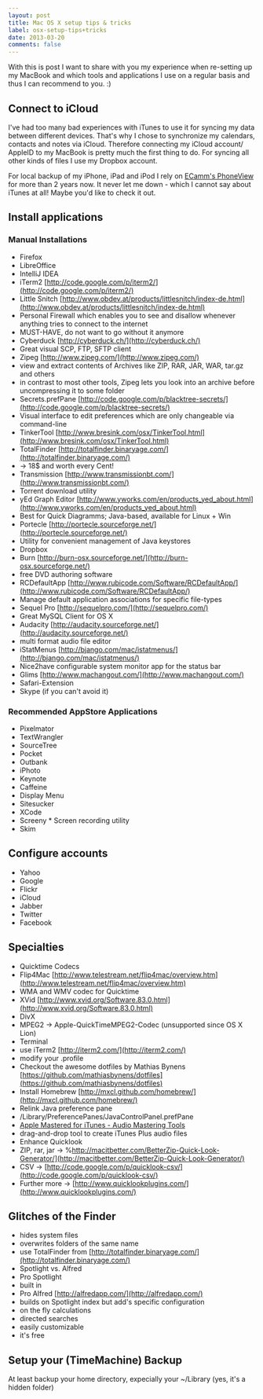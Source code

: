 ```yaml
---
layout: post
title: Mac OS X setup tips & tricks
label: osx-setup-tips+tricks
date: 2013-03-20
comments: false
---
```


With this is post I want to share with you my experience when re-setting up my MacBook and which tools and applications I use on a regular basis and thus I can recommend to you. :)

## Connect to iCloud
I've had too many bad experiences with iTunes to use it for syncing my data between different devices. That's why I chose to synchronize my calendars, contacts and notes via iCloud. Therefore connecting my iCloud account/ AppleID to my MacBook is pretty much the first thing to do. For syncing all other kinds of files I use my Dropbox account.

For local backup of my iPhone, iPad and iPod I rely on [ECamm's PhoneView](http://ecamm.com/mac/phoneview/) for more than 2 years now. It never let me down - which I cannot say about iTunes at all! Maybe you'd like to check it out.


## Install applications

### Manual Installations

* Firefox
* LibreOffice
* IntelliJ IDEA 
* iTerm2 [http://code.google.com/p/iterm2/](http://code.google.com/p/iterm2/)
* Little Snitch [http://www.obdev.at/products/littlesnitch/index-de.html](http://www.obdev.at/products/littlesnitch/index-de.html)
 * Personal Firewall which enables you to see and disallow whenever anything tries to connect to the internet
 * MUST-HAVE, do not want to go without it anymore
* Cyberduck [http://cyberduck.ch/](http://cyberduck.ch/)
 * Great visual SCP, FTP, SFTP client
* Zipeg [http://www.zipeg.com/](http://www.zipeg.com/)
 * view and extract contents of Archives like ZIP, RAR, JAR, WAR, tar.gz and others
 * in contrast to most other tools, Zipeg lets you look into an archive before uncompressing it to some folder
* Secrets.prefPane [http://code.google.com/p/blacktree-secrets/](http://code.google.com/p/blacktree-secrets/)
 * Visual interface to edit preferences which are only changeable via command-line
* TinkerTool [http://www.bresink.com/osx/TinkerTool.html](http://www.bresink.com/osx/TinkerTool.html)
* TotalFinder [http://totalfinder.binaryage.com/](http://totalfinder.binaryage.com/)
 * -> 18$ and worth every Cent!
* Transmission [http://www.transmissionbt.com/](http://www.transmissionbt.com/)
 * Torrent download utility
* yEd Graph Editor [http://www.yworks.com/en/products_yed_about.html](http://www.yworks.com/en/products_yed_about.html)
 * Best for Quick Diagramms; Java-based, available for Linux + Win
* Portecle [http://portecle.sourceforge.net/](http://portecle.sourceforge.net/)
 * Utility for convenient management of Java keystores
* Dropbox
* Burn [http://burn-osx.sourceforge.net/](http://burn-osx.sourceforge.net/)
 * free DVD authoring software
* RCDefaultApp [http://www.rubicode.com/Software/RCDefaultApp/](http://www.rubicode.com/Software/RCDefaultApp/)
 * Manage default application associations for specific file-types
* Sequel Pro [http://sequelpro.com/](http://sequelpro.com/)
 * Great MySQL Client for OS X
* Audacity [http://audacity.sourceforge.net/](http://audacity.sourceforge.net/)
 * multi format audio file editor
* iStatMenus [http://bjango.com/mac/istatmenus/](http://bjango.com/mac/istatmenus/)
 * Nice2have configurable system monitor app for the status bar
* Glims [http://www.machangout.com/](http://www.machangout.com/)
 * Safari-Extension
* Skype (if you can't avoid it)


### Recommended AppStore Applications

* Pixelmator
* TextWrangler
* SourceTree
* Pocket
* Outbank
* iPhoto
* Keynote
 * Caffeine
 * Display Menu
* Sitesucker
* XCode
* Screeny * Screen recording utility
* Skim


## Configure accounts

* Yahoo
* Google
* Flickr
* iCloud
* Jabber
* Twitter
* Facebook

## Specialties

* Quicktime Codecs
 * Flip4Mac [http://www.telestream.net/flip4mac/overview.htm](http://www.telestream.net/flip4mac/overview.htm)
  * WMA and WMV codec for Quicktime
 * XVid [http://www.xvid.org/Software.83.0.html](http://www.xvid.org/Software.83.0.html)
 * DivX
 * MPEG2 -> Apple-QuickTimeMPEG2-Codec (unsupported since OS X Lion)
* Terminal
 * use iTerm2 [http://iterm2.com/](http://iterm2.com/)
 * modify your .profile
 * Checkout the awesome dotfiles by Mathias Bynens [https://github.com/mathiasbynens/dotfiles](https://github.com/mathiasbynens/dotfiles)
* Install Homebrew [http://mxcl.github.com/homebrew/](http://mxcl.github.com/homebrew/)
* Relink Java preference pane
 * /Library/PreferencePanes/JavaControlPanel.prefPane
* [Apple Mastered for iTunes - Audio Mastering Tools](https://www.apple.com/itunes/mastered-for-itunes/)
 * drag-and-drop tool to create iTunes Plus audio files
* Enhance Quicklook
 * ZIP, rar, jar -> %http://macitbetter.com/BetterZip-Quick-Look-Generator/](http://macitbetter.com/BetterZip-Quick-Look-Generator/)
 * CSV -> [http://code.google.com/p/quicklook-csv/](http://code.google.com/p/quicklook-csv/)
 * Further more -> [http://www.quicklookplugins.com/](http://www.quicklookplugins.com/)
  
## Glitches of the Finder

* hides system files
* overwrites folders of the same name
 * use TotalFinder from [http://totalfinder.binaryage.com/](http://totalfinder.binaryage.com/)
* Spotlight vs. Alfred
 * Pro Spotlight
  * built in
 * Pro Alfred [http://alfredapp.com/](http://alfredapp.com/)
  * builds on Spotlight index but add's specific configuration
  * on the fly calculations
  * directed searches
  * easily customizable
  * it's free
 

## Setup your (TimeMachine) Backup
At least backup your home directory, expecially your ~/Library (yes, it's a hidden folder)
